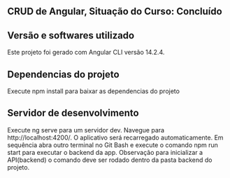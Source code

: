 <h2>CRUD de Angular, Situação do Curso: Concluído </h2>

## Versão e softwares utilizado
Este projeto foi gerado com Angular CLI versão 14.2.4.

## Dependencias do projeto
Execute npm install para baixar as dependencias do projeto

## Servidor de desenvolvimento
Execute ng serve para um servidor dev. Navegue para http://localhost:4200/. O aplicativo será recarregado automaticamente. Em sequência abra outro terminal no Git Bash e execute o comando npm run start para executar o backend da app. Observação para inicializar a API(backend) o comando deve ser rodado dentro da pasta backend do projeto.
